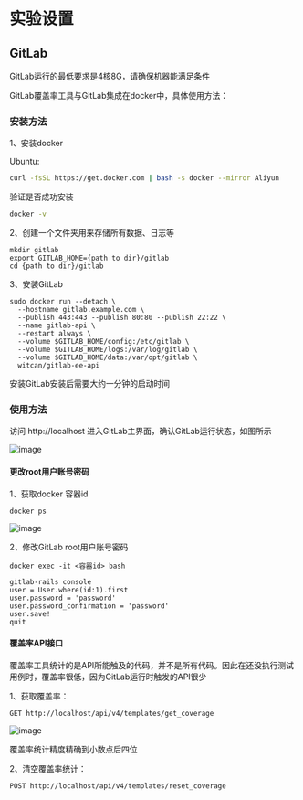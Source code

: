 # 实验设置

## GitLab

GitLab运行的最低要求是4核8G，请确保机器能满足条件

GitLab覆盖率工具与GitLab集成在docker中，具体使用方法：


### 安装方法

1、安装docker

Ubuntu:
``` bash
curl -fsSL https://get.docker.com | bash -s docker --mirror Aliyun
```
验证是否成功安装

```bash
docker -v
```

2、创建一个文件夹用来存储所有数据、日志等

```
mkdir gitlab
export GITLAB_HOME={path to dir}/gitlab
cd {path to dir}/gitlab
```

3、安装GitLab
```
sudo docker run --detach \
  --hostname gitlab.example.com \
  --publish 443:443 --publish 80:80 --publish 22:22 \
  --name gitlab-api \
  --restart always \
  --volume $GITLAB_HOME/config:/etc/gitlab \
  --volume $GITLAB_HOME/logs:/var/log/gitlab \
  --volume $GITLAB_HOME/data:/var/opt/gitlab \
  witcan/gitlab-ee-api
```


安装GitLab安装后需要大约一分钟的启动时间

### 使用方法

访问 http://localhost 进入GitLab主界面，确认GitLab运行状态，如图所示

![image](https://user-images.githubusercontent.com/71680354/143377420-13759ad8-9440-4d9e-842c-7cb9b3d2c845.png)


#### 更改root用户账号密码

1、获取docker 容器id
```
docker ps
```
![image](https://user-images.githubusercontent.com/71680354/143377461-387c9583-f668-4552-b793-c724cf0a536a.png)

2、修改GitLab root用户账号密码
```
docker exec -it <容器id> bash
```

```
gitlab-rails console
user = User.where(id:1).first
user.password = 'password'
user.password_confirmation = 'password'
user.save!
quit
```

#### 覆盖率API接口

覆盖率工具统计的是API所能触及的代码，并不是所有代码。因此在还没执行测试用例时，覆盖率很低，因为GitLab运行时触发的API很少

1、获取覆盖率：

```
GET http://localhost/api/v4/templates/get_coverage
```
![image](https://user-images.githubusercontent.com/71680354/143377559-10a32939-cfe9-45a5-83d4-b33eb9376e9b.png)

覆盖率统计精度精确到小数点后四位

2、清空覆盖率统计：

```
POST http://localhost/api/v4/templates/reset_coverage
```
